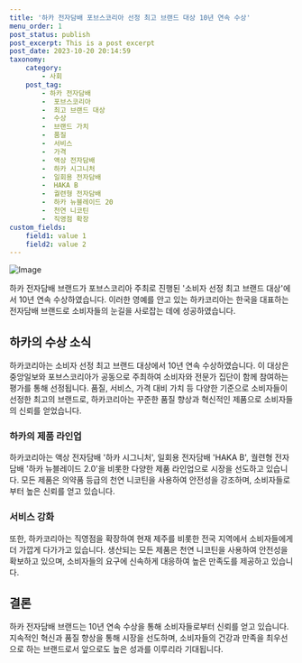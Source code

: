 ```yaml
---
title: '하카 전자담배 포브스코리아 선정 최고 브랜드 대상 10년 연속 수상'
menu_order: 1
post_status: publish
post_excerpt: This is a post excerpt
post_date: 2023-10-20 20:14:59
taxonomy:
    category:
        - 사회
    post_tag:
        - 하카 전자담배
        -  포브스코리아
        -  최고 브랜드 대상
        -  수상
        -  브랜드 가치
        -  품질
        -  서비스
        -  가격
        -  액상 전자담배
        -  하카 시그니처
        -  일회용 전자담배
        -  HAKA B
        -  궐련형 전자담배
        -  하카 뉴블레이드 20
        -  천연 니코틴
        -  직영점 확장
custom_fields:
    field1: value 1
    field2: value 2
---
```


![Image](https://imgnews.pstatic.net/image/353/2024/02/06/0000047188_001_20240206153501313.jpg?type=w647)


하카 전자담배 브랜드가 포브스코리아 주최로 진행된 '소비자 선정 최고 브랜드 대상'에서 10년 연속 수상하였습니다. 이러한 영예를 안고 있는 하카코리아는 한국을 대표하는 전자담배 브랜드로 소비자들의 눈길을 사로잡는 데에 성공하였습니다.

## 하카의 수상 소식
하카코리아는 소비자 선정 최고 브랜드 대상에서 10년 연속 수상하였습니다. 이 대상은 중앙일보와 포브스코리아가 공동으로 주최하여 소비자와 전문가 집단이 함께 참여하는 평가를 통해 선정됩니다. 품질, 서비스, 가격 대비 가치 등 다양한 기준으로 소비자들이 선정한 최고의 브랜드로, 하카코리아는 꾸준한 품질 향상과 혁신적인 제품으로 소비자들의 신뢰를 얻었습니다.

### 하카의 제품 라인업
하카코리아는 액상 전자담배 '하카 시그니처', 일회용 전자담배 'HAKA B', 궐련형 전자담배 '하카 뉴블레이드 2.0'을 비롯한 다양한 제품 라인업으로 시장을 선도하고 있습니다. 모든 제품은 의약품 등급의 천연 니코틴을 사용하여 안전성을 강조하며, 소비자들로부터 높은 신뢰를 얻고 있습니다.

### 서비스 강화
또한, 하카코리아는 직영점을 확장하여 현재 제주를 비롯한 전국 지역에서 소비자들에게 더 가깝게 다가가고 있습니다. 생산되는 모든 제품은 천연 니코틴을 사용하여 안전성을 확보하고 있으며, 소비자들의 요구에 신속하게 대응하여 높은 만족도를 제공하고 있습니다.

## 결론
하카 전자담배 브랜드는 10년 연속 수상을 통해 소비자들로부터 신뢰를 얻고 있습니다. 지속적인 혁신과 품질 향상을 통해 시장을 선도하며, 소비자들의 건강과 만족을 최우선으로 하는 브랜드로서 앞으로도 높은 성과를 이루리라 기대됩니다.
